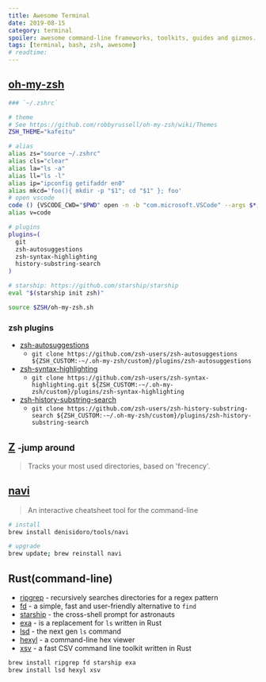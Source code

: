 ```yaml
---
title: Awesome Terminal
date: 2019-08-15
category: terminal
spoiler: awesome command-line frameworks, toolkits, guides and gizmos.
tags: [terminal, bash, zsh, awesome]
# readtime:
---
```


## [oh-my-zsh](https://github.com/robbyrussell/oh-my-zsh)

```bash
### `~/.zshrc`

# theme
# See https://github.com/robbyrussell/oh-my-zsh/wiki/Themes
ZSH_THEME="kafeitu"

# alias
alias zs="source ~/.zshrc"
alias cls="clear"
alias la="ls -a"
alias ll="ls -l"
alias ip="ipconfig getifaddr en0"
alias mkcd='foo(){ mkdir -p "$1"; cd "$1" }; foo'
# open vscode
code () {VSCODE_CWD="$PWD" open -n -b "com.microsoft.VSCode" --args $*;}
alias v=code

# plugins
plugins=(
  git
  zsh-autosuggestions
  zsh-syntax-highlighting
  history-substring-search
)

# starship: https://github.com/starship/starship
eval "$(starship init zsh)"

source $ZSH/oh-my-zsh.sh
```

### zsh plugins

* [zsh-autosuggestions](https://github.com/zsh-users/zsh-autosuggestions)
  * `git clone https://github.com/zsh-users/zsh-autosuggestions ${ZSH_CUSTOM:-~/.oh-my-zsh/custom}/plugins/zsh-autosuggestions`
* [zsh-syntax-highlighting](https://github.com/zsh-users/zsh-syntax-highlighting)
  * `git clone https://github.com/zsh-users/zsh-syntax-highlighting.git ${ZSH_CUSTOM:-~/.oh-my-zsh/custom}/plugins/zsh-syntax-highlighting`
* [zsh-history-substring-search](https://github.com/zsh-users/zsh-history-substring-search)
  * `git clone https://github.com/zsh-users/zsh-history-substring-search ${ZSH_CUSTOM:-~/.oh-my-zsh/custom}/plugins/zsh-history-substring-search`

## [Z](https://github.com/rupa/z) <small>-jump around</small>

> Tracks your most used directories, based on 'frecency'.

## [navi](https://github.com/denisidoro/navi)

> An interactive cheatsheet tool for the command-line

```bash
# install
brew install denisidoro/tools/navi

# upgrade
brew update; brew reinstall navi
```

<!-- <video src="./cmd-use.mp4" style="max-width: 640px" controls="controls" loop autoplay></video> -->

## Rust(command-line)

* [ripgrep](https://github.com/BurntSushi/ripgrep) - recursively searches directories for a regex pattern
* [fd](https://github.com/sharkdp/fd) - a simple, fast and user-friendly alternative to `find`
* [starship](https://github.com/starship/starship) - the cross-shell prompt for astronauts
* [exa](https://github.com/ogham/exa) - is a replacement for `ls` written in Rust
* [lsd](https://github.com/Peltoche/lsd) - the next gen `ls` command
* [hexyl](https://github.com/sharkdp/hexyl) - a command-line hex viewer
* [xsv](https://github.com/BurntSushi/xsv) - a fast CSV command line toolkit written in Rust

```bash
brew install ripgrep fd starship exa
brew install lsd hexyl xsv
```

<!-- https://learnku.com/rust/wikis/29014 -->
